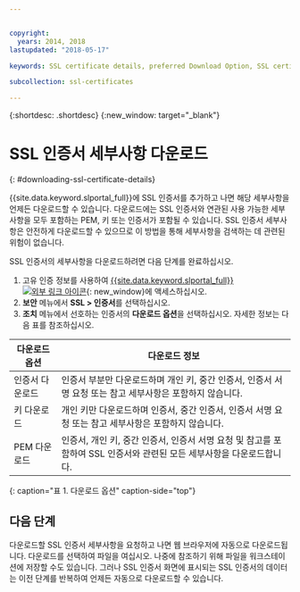 ```yaml
---


copyright:
  years: 2014, 2018
lastupdated: "2018-05-17"

keywords: SSL certificate details, preferred Download Option, SSL certificate download details

subcollection: ssl-certificates

---
```


{:shortdesc: .shortdesc}
{:new_window: target="_blank"}

# SSL 인증서 세부사항 다운로드
{: #downloading-ssl-certificate-details}

{{site.data.keyword.slportal_full}}에 SSL 인증서를 추가하고 나면 해당 세부사항을 언제든 다운로드할 수 있습니다. 다운로드에는 SSL 인증서와 연관된 사용 가능한 세부사항을 모두 포함하는 PEM, 키 또는 인증서가 포함될 수 있습니다. SSL 인증서 세부사항은 안전하게 다운로드할 수 있으므로 이 방법을 통해 세부사항을 검색하는 데 관련된 위험이 없습니다.

SSL 인증서의 세부사항을 다운로드하려면 다음 단계를 완료하십시오.

1. 고유 인증 정보를 사용하여 [{{site.data.keyword.slportal_full}} ![외부 링크 아이콘](../../icons/launch-glyph.svg "외부 링크 아이콘")](https://control.softlayer.com/){: new_window}에 액세스하십시오.
2. **보안** 메뉴에서 **SSL > 인증서**를 선택하십시오.
3. **조치** 메뉴에서 선호하는 인증서의 **다운로드 옵션**을 선택하십시오. 자세한 정보는 다음 표를 참조하십시오.

|다운로드 옵션      |다운로드 정보 |
| -------------------- | -------------------- |
|인증서 다운로드 |인증서 부분만 다운로드하며 개인 키, 중간 인증서, 인증서 서명 요청 또는 참고 세부사항은 포함하지 않습니다. |
|키 다운로드         |개인 키만 다운로드하며 인증서, 중간 인증서, 인증서 서명 요청 또는 참고 세부사항은 포함하지 않습니다. |
|PEM 다운로드         |인증서, 개인 키, 중간 인증서, 인증서 서명 요청 및 참고를 포함하여 SSL 인증서와 관련된 모든 세부사항을 다운로드합니다. |
{: caption="표 1. 다운로드 옵션" caption-side="top"}

## 다음 단계

다운로드할 SSL 인증서 세부사항을 요청하고 나면 웹 브라우저에 자동으로 다운로드됩니다. 다운로드를 선택하여 파일을 여십시오. 나중에 참조하기 위해 파일을 워크스테이션에 저장할 수도 있습니다. 그러나 SSL 인증서 화면에 표시되는 SSL 인증서의 데이터는 이전 단계를 반복하여 언제든 자동으로 다운로드할 수 있습니다.
